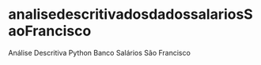 # analisedescritivadosdadossalariosSaoFrancisco
Análise Descritiva Python Banco Salários São Francisco
